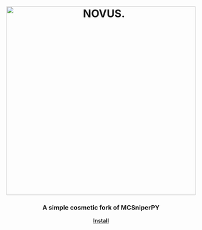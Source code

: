 <h1 align="center">
	<img
		width="500"
		alt="NOVUS."
		src="https://i.imgur.com/tZ7LiVF.png?sanitize=true">
</h1>

<h3 align="center">
	A simple cosmetic fork of MCSniperPY
</h3>

<p align="center">
	<strong>
		<a href="https://github.com/MCsniperPY/MCsniperPY/blob/master/README.md">Install</a>
</p>
